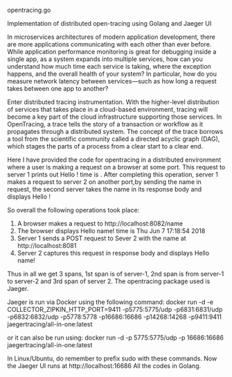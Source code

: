opentracing.go

Implementation of distributed open-tracing using Golang and Jaeger UI

In microservices architectures of modern application development, there are more applications communicating with each other than ever before. While application performance monitoring is great for debugging inside a single app, as a system expands into multiple services, how can you understand how much time each service is taking, where the exception happens, and the overall health of your system? In particular, how do you measure network latency between services—such as how long a request takes between one app to another?

Enter distributed tracing instrumentation. With the higher-level distribution of services that takes place in a cloud-based environment, tracing will become a key part of the cloud infrastructure supporting those services. In OpenTracing, a trace tells the story of a transaction or workflow as it propagates through a distributed system. The concept of the trace borrows a tool from the scientific community called a directed acyclic graph (DAG), which stages the parts of a process from a clear start to a clear end.

Here I have provided the code for opentracing in a distributed environment where a user is making a request on a browser at some port. This request to server 1 prints out Hello ! time is . After completing this operation, server 1 makes a request to server 2 on another port,by sending the name in request, the second server takes the name in its response body and displays Hello !

So overall the following operations took place:

1) A browser makes a request to http://localhost:8082/name
2) The browser displays Hello name! time is Thu Jun 7 17:18:54 2018
3) Server 1 sends a POST request to Sever 2 with the name at http://localhost:8081
4) Server 2 captures this request in response body and displays Hello name!

Thus in all we get 3 spans, 1st span is of server-1, 2nd span is from server-1 to server-2 and 3rd span of server 2. The opentracing package used is Jaeger.

Jaeger is run via Docker using the following command: docker run -d -e COLLECTOR_ZIPKIN_HTTP_PORT=9411 -p5775:5775/udp -p6831:6831/udp -p6832:6832/udp -p5778:5778 -p16686:16686 -p14268:14268 -p9411:9411 jaegertracing/all-in-one:latest

or it can also be run using: docker run -d -p 5775:5775/udp -p 16686:16686 jaegertracing/all-in-one:latest

In Linux/Ubuntu, do remember to prefix sudo with these commands. Now the Jaeger UI runs at http://localhost:16686 All the codes in Golang.
